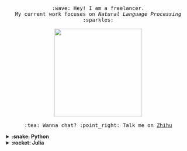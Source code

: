 <p align="center">
  <samp>
    :wave: Hey! I am a freelancer.
    <br>My current work focuses on <em>Natural Language Processing</em> :sparkles:<br><br>
    <img src="https://media.giphy.com/media/11e56tPCqD9kjK/giphy.gif" width="240px">
    <br><br>:tea: Wanna chat? :point_right: Talk me on <a href="https://www.zhihu.com/people/HaveTwoBrush">Zhihu</a>
  </samp>
</p>

<details>
  <summary><b>:snake: Python</b></summary>
  <br>

  - 📦 [cn2an](https://github.com/Ailln/cn2an): 快速转化「中文数字」和「阿拉伯数字」。
  - 📦 [en2an](https://github.com/Ailln/en2an): 快速转化「英文数字」和「阿拉伯数字」。
  - 😏 [two](https://github.com/Ailln/two): 随机一句「中二」的台词！
  - 🐢 [suo](https://github.com/Ailln/suo): 一个「中英文缩写转化」的工具包。
  - 📻 [mulan](https://github.com/Ailln/mulan): 人类的本质之木兰诗「复读机」～
  - 🔨 [torbjorn](https://github.com/Ailln/torbjorn): 提供一些实用的 Python 装饰器～

</details>
<details>
  <summary><b>:rocket: Julia</b></summary>
  <br>

- 👋 [Hey Julia](https://github.com/Ailln/hey-julia): Julia 语言入门。
- 📦 [Cn2An.jl](https://github.com/Ailln/Cn2An.jl): Convert Chinese Numerals To Arabic Numerals With Julia Language.

</details>
